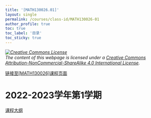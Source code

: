 ```yaml
---
title: '[MATH130026.01]'
layout: single
permalink: /courses/class-id/MATH130026-01
author_profile: true
toc: true
toc_label: '目录'
toc_sticky: true
---
```


<div class='notice--warning'>
<p><i><a rel='license' href='http://creativecommons.org/licenses/by-nc-sa/4.0/'><img alt='Creative Commons License' style='border-width:0' src='https://i.creativecommons.org/l/by-nc-sa/4.0/88x31.png' /></a><br /> The content of this webpage is licensed under a <a rel='license' href='http://creativecommons.org/licenses/by-nc-sa/4.0/'>Creative Commons Attribution-NonCommercial-ShareAlike 4.0 International License</a>.</i></p>
</div>

<a href='https://fdu-math.github.io/courses/MATH130026'>链接至[MATH130026]课程页面<a>

# 2022-2023学年第1学期

<a href='https://fdu-math.github.io/assets/docs/courses/MATH130026.01-2022-2023-1 (Encrypted).pdf'>课程大纲</a>